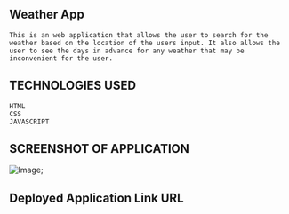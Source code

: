 ## Weather App
```
This is an web application that allows the user to search for the weather based on the location of the users input. It also allows the user to see the days in advance for any weather that may be inconvenient for the user. 
```

## TECHNOLOGIES USED

```
HTML
CSS
JAVASCRIPT
```
## SCREENSHOT OF APPLICATION
![Image](./assets/images/weather_screenshot.jpg);



## Deployed Application Link URL
```

```